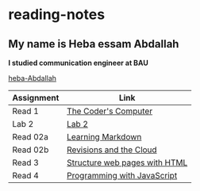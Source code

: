 # reading-notes

## My name is Heba essam Abdallah

**I studied communication engineer at BAU**

[heba-Abdallah](https://github.com/heba-Abdallah)

| Assignment    | Link |
| ----------- | ----------- |
| Read 1      | [The Coder's Computer](read1.md)          |
| Lab 2       | [Lab 2](lab02.md)                         |
| Read 02a    | [Learning Markdown](read02a.md)           |
| Read 02b    | [Revisions and the Cloud](read02b.md)     |
| Read 3      | [Structure web pages with HTML](read3.md) |
| Read 4      | [Programming with JavaScript](read04a.md) |